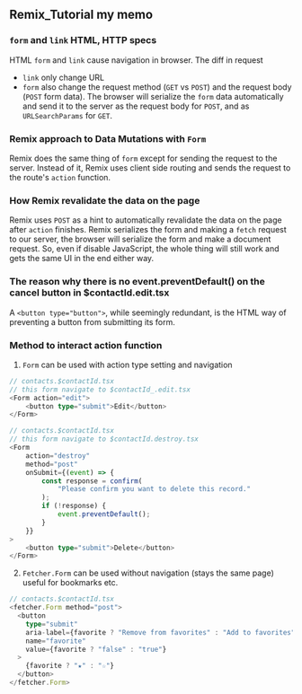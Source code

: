 ## Remix_Tutorial my memo

### `form` and `link` HTML, HTTP specs
HTML `form` and `link` cause navigation in browser.
The diff in request
- `link` only change URL
- `form` also change the request method (`GET` vs `POST`) and the request body (`POST` form data).
The browser will serialize the `form` data automatically and send it to the server as the request body for `POST`, and as `URLSearchParams` for `GET`.

### Remix approach to Data Mutations with `Form`
Remix does the same thing of `form` except for sending the request to the server.
Instead of it, Remix uses client side routing and sends the request to the route's `action` function.

### How Remix revalidate the data on the page
Remix uses `POST` as a hint to automatically revalidate the data on the page after `action` finishes.
Remix serializes the form and making a `fetch` request to our server,
the browser will serialize the form and make a document request.
So, even if disable JavaScript, the whole thing will still work and gets the same UI in the end either way.

### The reason why there is no event.preventDefault() on the cancel button in $contactId.edit.tsx
A `<button type="button">`, while seemingly redundant, is the HTML way of preventing a button from submitting its form.

### Method to interact action function
1. `Form` can be used with action type setting and navigation
```ts
// contacts.$contactId.tsx
// this form navigate to $contactId_.edit.tsx
<Form action="edit">
    <button type="submit">Edit</button>
</Form>
```
```ts
// contacts.$contactId.tsx
// this form navigate to $contactId.destroy.tsx
<Form
    action="destroy"
    method="post"
    onSubmit={(event) => {
        const response = confirm(
            "Please confirm you want to delete this record."
        );
        if (!response) {
            event.preventDefault();
        }
    }}
>
    <button type="submit">Delete</button>
</Form>
```
2. `Fetcher.Form` can be used without navigation (stays the same page)
useful for bookmarks etc.
```ts
// contacts.$contactId.tsx
<fetcher.Form method="post">
  <button
    type="submit"
    aria-label={favorite ? "Remove from favorites" : "Add to favorites"}
    name="favorite"
    value={favorite ? "false" : "true"}
  >
    {favorite ? "★" : "☆"}
  </button>
</fetcher.Form>
```
